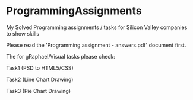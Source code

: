 ProgrammingAssignments
======================

My Solved Programming assignments / tasks for Silicon Valley companies to show skills

Please read the 'Programming assignment - answers.pdf' document first.

The for gRaphael/Visual tasks please check:

Task1 (PSD to HTML5/CSS)

Task2 (Line Chart Drawing)

Task3 (Pie Chart Drawing)
